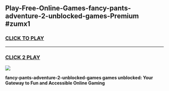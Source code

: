 
## Play-Free-Online-Games-fancy-pants-adventure-2-unblocked-games-Premium #zumx1
<h3>
<a href="https://premium.freeplayer.one?title=fancy-pants-adventure-2-unblocked-games&ref=8M">CLICK TO PLAY</a></h3>
<hr>

<h3>
<a href="https://premium.freeplayer.one?title=fancy-pants-adventure-2-unblocked-games&ref=8M">CLICK 2 PLAY</a>
  
</h3>

<a href="https://premium.freeplayer.one?title=fancy-pants-adventure-2-unblocked-games&ref=8M"><img src="https://clearcache.store/games.png"></a>


**fancy-pants-adventure-2-unblocked-games games unblocked: Your Gateway to Fun and Accessible Online Gaming**
